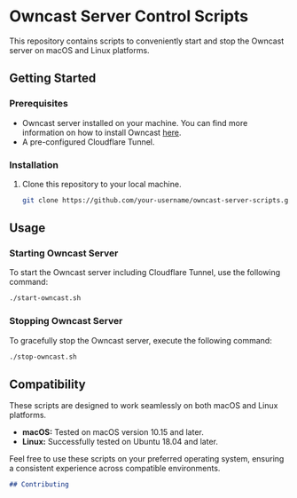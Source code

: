 # Owncast Server Control Scripts

This repository contains scripts to conveniently start and stop the Owncast server on macOS and Linux platforms.

## Getting Started

### Prerequisites

- Owncast server installed on your machine. You can find more information on how to install Owncast [here](https://owncast.online/docs/).
- A pre-configured Cloudflare Tunnel.

### Installation

1. Clone this repository to your local machine.

   ```bash
   git clone https://github.com/your-username/owncast-server-scripts.git
   ```
## Usage

### Starting Owncast Server

To start the Owncast server including Cloudflare Tunnel, use the following command:

```bash
./start-owncast.sh
```
### Stopping Owncast Server

To gracefully stop the Owncast server, execute the following command:

```bash
./stop-owncast.sh
```

## Compatibility

These scripts are designed to work seamlessly on both macOS and Linux platforms.

- **macOS:** Tested on macOS version 10.15 and later.
- **Linux:** Successfully tested on Ubuntu 18.04 and later.

Feel free to use these scripts on your preferred operating system, ensuring a consistent experience across compatible environments.

```markdown
## Contributing
